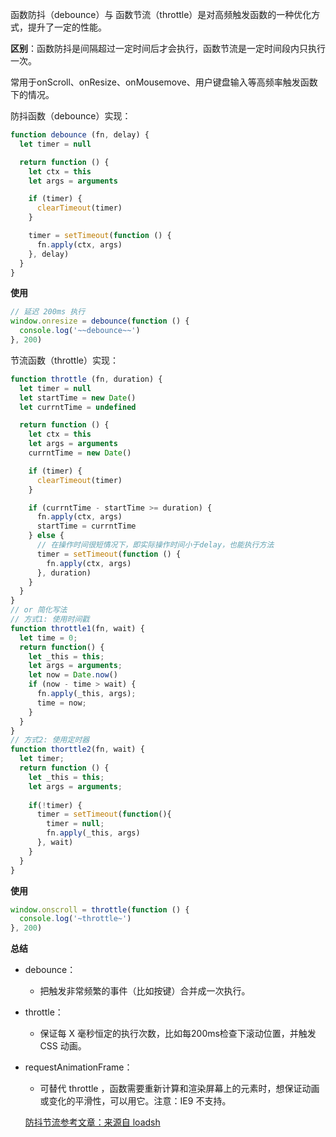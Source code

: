 函数防抖（debounce）与 函数节流（throttle）是对高频触发函数的一种优化方式，提升了一定的性能。

**区别**：函数防抖是间隔超过一定时间后才会执行，函数节流是一定时间段内只执行一次。

常用于onScroll、onResize、onMousemove、用户键盘输入等高频率触发函数下的情况。

防抖函数（debounce）实现：
```js
function debounce (fn, delay) {
  let timer = null

  return function () {
    let ctx = this
    let args = arguments

    if (timer) {
      clearTimeout(timer)
    }

    timer = setTimeout(function () {
      fn.apply(ctx, args)
    }, delay)
  }
}
```
**使用**
```js
// 延迟 200ms 执行
window.onresize = debounce(function () {
  console.log('~~debounce~~')
}, 200)
```

节流函数（throttle）实现：
```js
function throttle (fn, duration) {
  let timer = null
  let startTime = new Date()
  let currntTime = undefined

  return function () {
    let ctx = this
    let args = arguments
    currntTime = new Date()

    if (timer) {
      clearTimeout(timer)
    }

    if (currntTime - startTime >= duration) {
      fn.apply(ctx, args)
      startTime = currntTime
    } else {
      // 在操作时间很短情况下，即实际操作时间小于delay，也能执行方法
      timer = setTimeout(function () {
        fn.apply(ctx, args)
      }, duration)
    }
  }
}
// or 简化写法
// 方式1: 使用时间戳
function throttle1(fn, wait) {
  let time = 0;
  return function() {
    let _this = this;
    let args = arguments;
    let now = Date.now()
    if (now - time > wait) {
      fn.apply(_this, args);
      time = now;
    }
  }
}
// 方式2: 使用定时器
function thorttle2(fn, wait) {
  let timer;
  return function () {
    let _this = this;
    let args = arguments;
    
    if(!timer) {
      timer = setTimeout(function(){
        timer = null;
        fn.apply(_this, args)
      }, wait)
    }
  }
}
```
**使用**
```js
window.onscroll = throttle(function () {
  console.log('~throttle~')
}, 200)
```

**总结**
* debounce：
  * 把触发非常频繁的事件（比如按键）合并成一次执行。

* throttle：
  * 保证每 X 毫秒恒定的执行次数，比如每200ms检查下滚动位置，并触发 CSS 动画。

* requestAnimationFrame：
  * 可替代 throttle ，函数需要重新计算和渲染屏幕上的元素时，想保证动画或变化的平滑性，可以用它。注意：IE9 不支持。

  [防抖节流参考文章：来源自 loadsh](https://css-tricks.com/debouncing-throttling-explained-examples/)